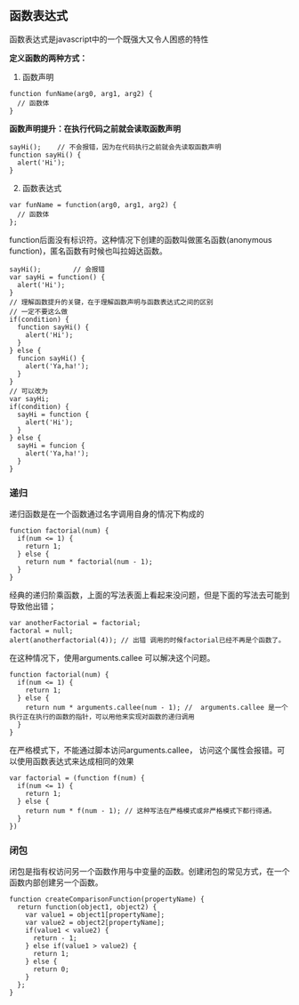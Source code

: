 ## 函数表达式

函数表达式是javascript中的一个既强大又令人困惑的特性

**定义函数的两种方式：**
1. 函数声明
  ```
  function funName(arg0, arg1, arg2) {
    // 函数体
  }
  ```
  **函数声明提升：在执行代码之前就会读取函数声明**
  ```
  sayHi();    // 不会报错，因为在代码执行之前就会先读取函数声明
  function sayHi() {
    alert('Hi'); 
  }
  ```
2. 函数表达式
  ```
  var funName = function(arg0, arg1, arg2) {
    // 函数体
  };
  ```
  function后面没有标识符。这种情况下创建的函数叫做匿名函数(anonymous function)，匿名函数有时候也叫拉姆达函数。
  ```
  sayHi();        // 会报错
  var sayHi = function() {
    alert('Hi'); 
  }
  // 理解函数提升的关键，在于理解函数声明与函数表达式之间的区别
  // 一定不要这么做
  if(condition) {
    function sayHi() {
      alert('Hi');
    }
  } else {
    funcion sayHi() {
      alert('Ya,ha!');
    }
  }
  // 可以改为
  var sayHi;
  if(condition) {
    sayHi = function {
      alert('Hi');
    }
  } else {
    sayHi = funcion {
      alert('Ya,ha!');
    }
  }
  ```

### 递归
递归函数是在一个函数通过名字调用自身的情况下构成的
```
function factorial(num) {
  if(num <= 1) {
    return 1;
  } else {
    return num * factorial(num - 1);
  }
}
```
经典的递归阶乘函数，上面的写法表面上看起来没问题，但是下面的写法去可能到导致他出错；
```
var anotherFactorial = factorial;
factoral = null;
alert(anotherfactorial(4)); // 出错 调用的时候factorial已经不再是个函数了。
```
在这种情况下，使用arguments.callee 可以解决这个问题。
```
function factorial(num) {
  if(num <= 1) {
    return 1;
  } else {
    return num * arguments.callee(num - 1); //  arguments.callee 是一个执行正在执行的函数的指针，可以用他来实现对函数的递归调用
  }
}
```
在严格模式下，不能通过脚本访问arguments.callee， 访问这个属性会报错。可以使用函数表达式来达成相同的效果
```
var factorial = (function f(num) {
  if(num <= 1) {
    return 1;
  } else {
    return num * f(num - 1); // 这种写法在严格模式或非严格模式下都行得通。
  }
})
```

### 闭包
闭包是指有权访问另一个函数作用与中变量的函数。创建闭包的常见方式，在一个函数内部创建另一个函数。
```
function createComparisonFunction(propertyName) {
  return function(object1, object2) {
    var value1 = object1[propertyName];
    var value2 = object2[propertyName];
    if(value1 < value2) {
      return - 1; 
    } else if(value1 > value2) {
      return 1;
    } else {
      return 0;
    }
  };
}
```